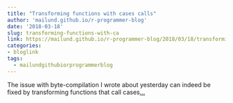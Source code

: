 ```yaml
---
title: "Transforming functions with cases calls"
author: 'mailund.github.io/r-programmer-blog'
date: '2018-03-18'
slug: transforming-functions-with-ca
link: https://mailund.github.io/r-programmer-blog/2018/03/18/transforming-functions-with-cases-calls/
categories:
- bloglink
tags:
  - mailundgithubiorprogrammerblog
---
```


The issue with byte-compilation I wrote about yesterday can indeed be fixed by transforming functions that call cases[... <i class="fas fa-external-link-alt"></i>](https://mailund.github.io/r-programmer-blog/2018/03/18/transforming-functions-with-cases-calls/)

